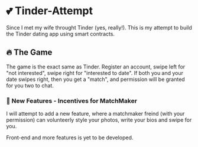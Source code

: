 # 💕 Tinder-Attempt   

 Since I met my wife throught Tinder (yes, really!). This is my attempt to build the Tinder dating app using smart contracts.
 
 ## 🔥 The Game 

The game is the exact same as Tinder. Register an account, swipe left for "not interested", swipe right for "interested to date". If both you and your date swipes right, then you get a "match", and permission will be granted for you two to chat.

### 👫 New Features - Incentives for MatchMaker 

I will attempt to add a new feature, where a matchmaker freind (with your permission) can volunteerly style your photos, write your bios and swipe for you.


Front-end and more features is yet to be developed.


